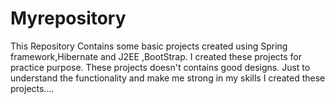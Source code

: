 # Myrepository

This Repository Contains some basic projects created using Spring framework,Hibernate and J2EE ,BootStrap.
I created these projects for practice purpose.
These projects doesn't contains good designs. Just to understand the functionality and make me strong in my skills I created these projects....
